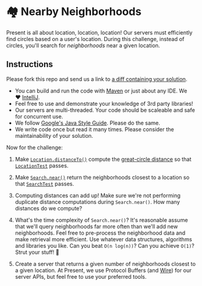 # 🏘 Nearby Neighborhoods

Present is all about location, location, location! Our servers must efficiently find 
circles based on a user's location. During this challenge, instead of circles,
you'll search for _neighborhoods_ near a given location. 

## Instructions

Please fork this repo and send us a link to [a diff containing your solution](https://github.com/blog/683-cross-repository-compare-view).

* You can build and run the code with [Maven](https://maven.apache.org/) or just about any IDE. We ❤️ [IntelliJ](https://www.jetbrains.com/idea/).
* Feel free to use and demonstrate your knowledge of 3rd party libraries!
* Our servers are multi-threaded. Your code should be scaleable and safe for concurrent use.
* We follow [Google's Java Style Guide](https://google.github.io/styleguide/javaguide.html). Please do the same.
* We write code once but read it many times. Please consider the maintainability of your solution.

Now for the challenge:

1. Make [`Location.distanceTo()`](https://github.com/presentco/nearby-neighborhoods/blob/master/java/src/main/java/present/Location.java)
compute the [great-circle distance](https://en.wikipedia.org/wiki/Great-circle_distance)
so that [`LocationTest`](https://github.com/presentco/nearby-neighborhoods/blob/master/java/src/test/java/present/LocationTest.java)
passes.

2. Make [`Search.near()`](https://github.com/presentco/nearby-neighborhoods/blob/master/java/src/main/java/present/Search.java)
return the neighborhoods closest to a location so that [`SearchTest`](https://github.com/presentco/nearby-neighborhoods/blob/master/java/src/test/java/present/SearchTest.java)
passes.

3. Computing distances can add up! Make sure we're not performing duplicate distance computations during `Search.near()`. How many distances do we compute?

4. What's the time complexity of `Search.near()`? It's reasonable assume that we'll query neighborhoods far more often than we'll add new neighborhoods. Feel free to pre-process the neighborhood data and make retrieval more efficient. Use whatever data structures, algorithms and libraries you like. Can you beat `O(n log(n))`? Can you achieve `O(1)`? Strut your stuff! 💃

5. Create a server that returns a given number of neighborhoods closest to a given location. At Present, we use Protocol Buffers (and [Wire](https://github.com/square/wire)) for our server APIs, but feel free to use your preferred tools.
